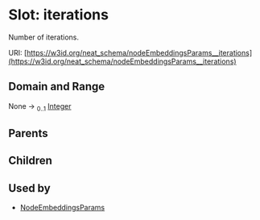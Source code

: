 
# Slot: iterations


Number of iterations.

URI: [https://w3id.org/neat_schema/nodeEmbeddingsParams__iterations](https://w3id.org/neat_schema/nodeEmbeddingsParams__iterations)


## Domain and Range

None &#8594;  <sub>0..1</sub> [Integer](types/Integer.md)

## Parents


## Children


## Used by

 * [NodeEmbeddingsParams](NodeEmbeddingsParams.md)
